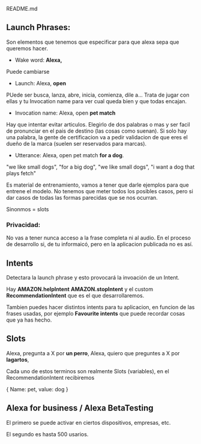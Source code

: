 README.md

## Launch Phrases:

Son elementos que tenemos que especificar para que alexa sepa que queremos hacer.

* Wake word: __Alexa,__

Puede cambiarse

* Launch: Alexa, __open__

PUede ser busca, lanza, abre, inicia, comienza, dile a...
Trata de jugar con ellas y tu Invocation name para ver cual queda bien y que todas encajan.

* Invocation name: Alexa, open __pet match__

Hay que intentar evitar articulos. Elegirlo de dos palabras o mas y ser facil de pronunciar en el pais de destino (las cosas como suenan). Si solo hay una palabra, la gente de certificacion va a pedir validacion de que eres el dueño de la marca (suelen ser reservados para marcas).

* Utterance: Alexa, open pet match __for a dog__.

"we like small dogs", "for a big dog", "we like small dogs", "i want a dog that plays fetch"

Es material de entrenamiento, vamos a tener que darle ejemplos para que entrene el modelo. No tenemos que meter todos los posibles casos, pero si dar casos de todas las formas parecidas que se nos ocurran.


Sinonmos = slots

### Privacidad:

No vas a tener nunca acceso a la frase completa ni al audio. En el proceso de desarrollo si, de tu informaicó, pero en la aplicacion publicada no es así.

## Intents

Detectara la launch phrase y esto provocará la invoación de un  Intent. 

Hay __AMAZON.helpIntent__ __AMAZON.stopIntent__ y el custom __RecommendationIntent__ que es el que desarrollaremos.

Tambien puedes hacer distintos intents para tu aplicacion, en funcion de las frases usadas, por ejemplo __Favourite intents__ que puede recordar cosas que ya has hecho.


## Slots

Alexa, pregunta a X por __un perro__,
Alexa, quiero que preguntes a X por __lagartos__,

Cada uno de estos terminos son realmente Slots (variables), en el RecommendationIntent recibiremos 

{ Name: pet, value: dog }

## Alexa for business / Alexa BetaTesting

El primero se puede activar en ciertos dispositivos, empresas, etc.

El segundo es hasta 500 usarios.
